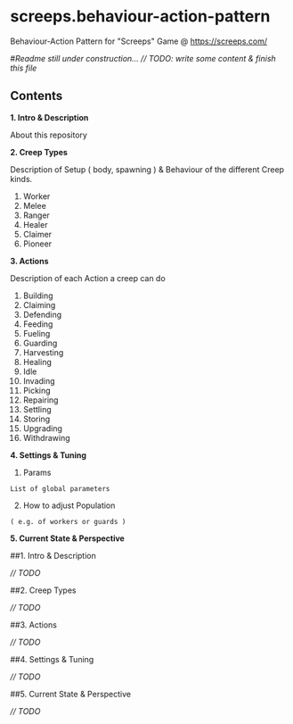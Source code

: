 # screeps.behaviour-action-pattern
Behaviour-Action Pattern for "Screeps" Game @ https://screeps.com/

#*Readme still under construction...*
*// TODO: write some content & finish this file*

## Contents

**1. Intro & Description**

  About this repository

**2. Creep Types**

  Description of Setup ( body, spawning ) & Behaviour of the different Creep kinds. 
  1. Worker
  2. Melee
  3. Ranger
  4. Healer
  5. Claimer
  6. Pioneer

**3. Actions**

  Description of each Action a creep can do
  1. Building
  2. Claiming
  3. Defending
  4. Feeding
  5. Fueling
  6. Guarding
  7. Harvesting
  8. Healing
  9. Idle
  10. Invading
  11. Picking
  12. Repairing
  13. Settling
  14. Storing
  15. Upgrading
  16. Withdrawing

**4. Settings & Tuning**

  1. Params

    List of global parameters
  2. How to adjust Population

    ( e.g. of workers or guards )

**5. Current State & Perspective**




##1. Intro & Description

*// TODO*

##2. Creep Types

*// TODO*

##3. Actions

*// TODO*

##4. Settings & Tuning 

*// TODO*

##5. Current State & Perspective

*// TODO*
